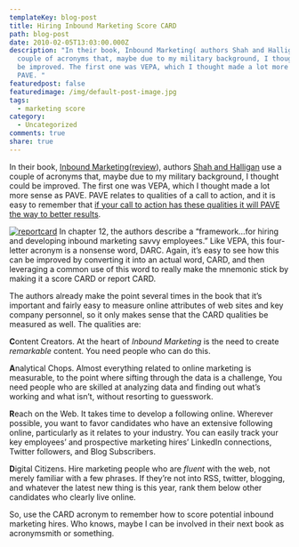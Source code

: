 ```yaml
---
templateKey: blog-post
title: Hiring Inbound Marketing Score CARD
path: blog-post
date: 2010-02-05T13:03:00.000Z
description: "In their book, Inbound Marketing( authors Shah and Halligan use a
  couple of acronyms that, maybe due to my military background, I thought could
  be improved. The first one was VEPA, which I thought made a lot more sense as
  PAVE. "
featuredpost: false
featuredimage: /img/default-post-image.jpg
tags:
  - marketing score
category:
  - Uncategorized
comments: true
share: true
---
```

In their book, [Inbound Marketing](http://www.amazon.com/gp/product/0470499311?ie=UTF8&tag=aspalliancecom&linkCode=as2&camp=1789&creative=390957&creativeASIN=0470499311)([review](/inbound-marketing-and-small-business-trends)), authors [Shah and Halligan](http://www.hubspot.com/company/management) use a couple of acronyms that, maybe due to my military background, I thought could be improved. The first one was VEPA, which I thought made a lot more sense as PAVE. PAVE relates to qualities of a call to action, and it is easy to remember that [if your call to action has these qualities it will PAVE the way to better results](/pave-the-way-to-effective-calls-to-action).

[![reportcard](/img/reportcard_3.jpg "reportcard")](http://www.flickr.com/photos/pjern/2150873799) In chapter 12, the authors describe a “framework…for hiring and developing inbound marketing savvy employees.” Like VEPA, this four-letter acronym is a nonsense word, DARC. Again, it’s easy to see how this can be improved by converting it into an actual word, CARD, and then leveraging a common use of this word to really make the mnemonic stick by making it a score CARD or report CARD.

The authors already make the point several times in the book that it’s important and fairly easy to measure online attributes of web sites and key company personnel, so it only makes sense that the CARD qualities be measured as well. The qualities are:

**C**ontent Creators. At the heart of *Inbound Marketing* is the need to create *remarkable* content. You need people who can do this.

**A**nalytical Chops. Almost everything related to online marketing is measurable, to the point where sifting through the data is a challenge, You need people who are skilled at analyzing data and finding out what’s working and what isn’t, without resorting to guesswork.

**R**each on the Web. It takes time to develop a following online. Wherever possible, you want to favor candidates who have an extensive following online, particularly as it relates to your industry. You can easily track your key employees’ and prospective marketing hires’ LinkedIn connections, Twitter followers, and Blog Subscribers.

**D**igital Citizens. Hire marketing people who are *fluent* with the web, not merely familiar with a few phrases. If they’re not into RSS, twitter, blogging, and whatever the latest new thing is this year, rank them below other candidates who clearly live online.

So, use the CARD acronym to remember how to score potential inbound marketing hires. Who knows, maybe I can be involved in their next book as acronymsmith or something.
